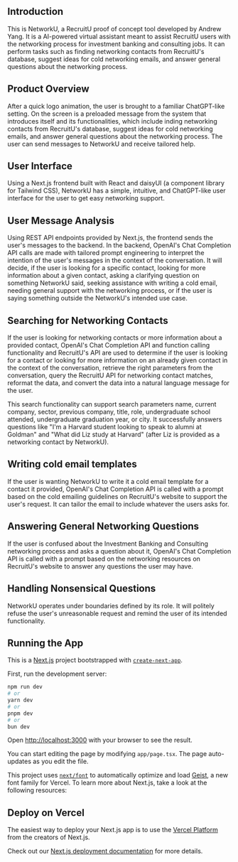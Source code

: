 ## Introduction
This is NetworkU, a RecruitU proof of concept tool developed by Andrew Yang. It is a AI-powered virtual assistant meant to assist RecruitU users with the networking process for investment banking and consulting jobs. It can perform tasks such as finding networking contacts from RecruitU's database, suggest ideas for cold networking emails, and answer general questions about the networking process.

## Product Overview
After a quick logo animation, the user is brought to a familiar ChatGPT-like setting. On the screen is a preloaded message from the system that introduces itself and its functionalities, which include inding networking contacts from RecruitU's database, suggest ideas for cold networking emails, and answer general questions about the networking process. The user can send messages to NetworkU and receive tailored help.

## User Interface
Using a Next.js frontend built with React and daisyUI (a component library for Tailwind CSS), NetworkU has a simple, intuitive, and ChatGPT-like user interface for the user to get easy networking support.

## User Message Analysis
Using REST API endpoints provided by Next.js, the frontend sends the user's messages to the backend. In the backend, OpenAI's Chat Completion API calls are made with tailored prompt engineering to interpret the intention of the user's messages in the context of the conversation. It will decide, if the user is looking for a specific contact, looking for more information about a given contact, asking a clarifying question on something NetworkU said, seeking assistance with writing a cold email, needing general support with the networking process, or if the user is saying something outside the NetworkU's intended use case.

## Searching for Networking Contacts
If the user is looking for networking contacts or more information about a provided contact, OpenAI's Chat Completion API and function calling functionality and RecruitU's API are used to determine if the user is looking for a contact or looking for more information on an already given contact in the context of the conversation, retrieve the right parameters from the conversation, query the RecruitU API for networking contact matches, reformat the data, and convert the data into a natural language message for the user. 

This search functionality can support search parameters name, current company, sector, previous company, title, role, undergraduate school attended, undergraduate graduation year, or city. It successfully answers questions like "I'm a Harvard student looking to speak to alumni at Goldman" and "What did Liz study at Harvard" (after Liz is provided as a networking contact by NetworkU).

## Writing cold email templates
If the user is wanting NetworkU to write it a cold email template for a contact it provided, OpenAI's Chat Completion API is called with a prompt based on the cold emailing guidelines on RecruitU's website to support the user's request. It can tailor the email to include whatever the users asks for.

## Answering General Networking Questions
If the user is confused about the Investment Banking and Consulting networking process and asks a question about it,  OpenAI's Chat Completion API is called with a prompt based on the networking resources on RecruitU's website to answer any questions the user may have. 

## Handling Nonsensical Questions
NetworkU operates under boundaries defined by its role. It will politely refuse the user's unreasonable request and remind the user of its intended functionality.

## Running the App
This is a [Next.js](https://nextjs.org) project bootstrapped with [`create-next-app`](https://nextjs.org/docs/app/api-reference/cli/create-next-app).

First, run the development server:

```bash
npm run dev
# or
yarn dev
# or
pnpm dev
# or
bun dev
```

Open [http://localhost:3000](http://localhost:3000) with your browser to see the result.

You can start editing the page by modifying `app/page.tsx`. The page auto-updates as you edit the file.

This project uses [`next/font`](https://nextjs.org/docs/app/building-your-application/optimizing/fonts) to automatically optimize and load [Geist](https://vercel.com/font), a new font family for Vercel.
To learn more about Next.js, take a look at the following resources:

## Deploy on Vercel

The easiest way to deploy your Next.js app is to use the [Vercel Platform](https://vercel.com/new?utm_medium=default-template&filter=next.js&utm_source=create-next-app&utm_campaign=create-next-app-readme) from the creators of Next.js.

Check out our [Next.js deployment documentation](https://nextjs.org/docs/app/building-your-application/deploying) for more details.
